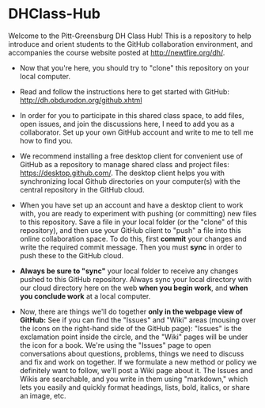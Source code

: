 DHClass-Hub
===========

Welcome to the Pitt-Greensburg DH Class Hub! This is a repository to help introduce and orient students to the GitHub collaboration environment, and accompanies the course website posted at <a href="http://newtfire.org/dh/">http://newtfire.org/dh/</a>.

* Now that you're here, you should try to "clone" this repository on your local computer. 
* Read and follow the instructions here to get started with GitHub: <a href="http://dh.obdurodon.org/github.xhtml">http://dh.obdurodon.org/github.xhtml</a>

* In order for you to participate in this shared class space, to add files, open issues, and join the discussions here, I need to add you as a collaborator. Set up your own GitHub account and write to me to tell me how to find you. 

* We recommend installing a free desktop client for convenient use of GitHub as a repository to manage shared class and project files: <a href="https://desktop.github.com/">https://desktop.github.com/</a>. The desktop client helps you with synchronizing local Github directories on your computer(s) with the central repository in the GitHub cloud.

* When you have set up an account and have a desktop client to work with, you are ready to experiment with pushing (or committing) new files to this repository. Save a file in your local folder (or the "clone" of this repository), and then use your GitHub client to "push" a file into this online collaboration space. To do this, first <strong>commit</strong> your changes and write the required commit message. Then you must <strong>sync</strong> in order to push these to the GitHub cloud. 

* **Always be sure to "sync"** your local folder to receive any changes pushed to this GitHub repository. Always sync your local directory with our cloud directory here on the web **when you begin work**, and **when you conclude work** at a local computer.

* Now, there are things we'll do together **only in the webpage view of GitHub:** See if you can find the "Issues" and "Wiki" areas (mousing over the icons on the right-hand side of the GitHub page): "Issues" is the exclamation point inside the circle, and the "Wiki" pages will be under the icon for a book. We're using the "Issues" page to open conversations about questions, problems, things we need to discuss and fix and work on together. If we formulate a new method or policy we definitely want to follow, we'll post a Wiki page about it. The Issues and Wikis are searchable, and you write in them using "markdown," which lets you easily and quickly format headings, lists, bold, italics, or share an image, etc. 
